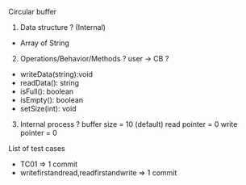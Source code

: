 Circular buffer
1. Data structure ? (Internal)
* Array of String
2. Operations/Behavior/Methods ? user -> CB ?
* writeData(string):void
* readData(): string
* isFull(): boolean
* isEmpty(): boolean
* setSize(int): void

3. Internal process ?
buffer size = 10 (default)
read pointer = 0
write pointer = 0

List of test cases
* TC01 => 1 commit
* writefirstandread,readfirstandwrite => 1 commit

